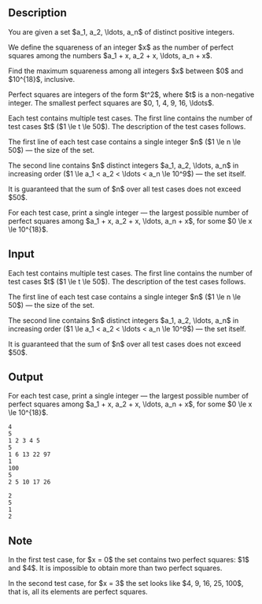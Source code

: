 ## Description

<div><p>You are given a set $a_1, a_2, \ldots, a_n$ of distinct positive integers.</p><p>We define the <span class="tex-font-style-it">squareness</span> of an integer $x$ as the number of perfect squares among the numbers $a_1 + x, a_2 + x, \ldots, a_n + x$.</p><p>Find the maximum squareness among all integers $x$ between $0$ and $10^{18}$, inclusive.</p><p>Perfect squares are integers of the form $t^2$, where $t$ is a non-negative integer. The smallest perfect squares are $0, 1, 4, 9, 16, \ldots$.</p></div><div class="input-specification"><p>Each test contains multiple test cases. The first line contains the number of test cases $t$ ($1 \le t \le 50$). The description of the test cases follows.</p><p>The first line of each test case contains a single integer $n$&nbsp;($1 \le n \le 50$)&nbsp;— the size of the set.</p><p>The second line contains $n$ distinct integers $a_1, a_2, \ldots, a_n$ in increasing order&nbsp;($1 \le a_1 &lt; a_2 &lt; \ldots &lt; a_n \le 10^9$)&nbsp;— the set itself.</p><p>It is guaranteed that the sum of $n$ over all test cases does not exceed $50$.</p></div><div class="output-specification"><p>For each test case, print a single integer&nbsp;— the largest possible number of perfect squares among $a_1 + x, a_2 + x, \ldots, a_n + x$, for some $0 \le x \le 10^{18}$.</p></div>

## Input

<p>Each test contains multiple test cases. The first line contains the number of test cases $t$ ($1 \le t \le 50$). The description of the test cases follows.</p><p>The first line of each test case contains a single integer $n$&nbsp;($1 \le n \le 50$)&nbsp;— the size of the set.</p><p>The second line contains $n$ distinct integers $a_1, a_2, \ldots, a_n$ in increasing order&nbsp;($1 \le a_1 &lt; a_2 &lt; \ldots &lt; a_n \le 10^9$)&nbsp;— the set itself.</p><p>It is guaranteed that the sum of $n$ over all test cases does not exceed $50$.</p>

## Output

<p>For each test case, print a single integer&nbsp;— the largest possible number of perfect squares among $a_1 + x, a_2 + x, \ldots, a_n + x$, for some $0 \le x \le 10^{18}$.</p>





```input1|2,3,6,7
4
5
1 2 3 4 5
5
1 6 13 22 97
1
100
5
2 5 10 17 26
```




```output1
2
5
1
2
```



## Note

<p>In the first test case, for $x = 0$ the set contains two perfect squares: $1$ and $4$. It is impossible to obtain more than two perfect squares.</p><p>In the second test case, for $x = 3$ the set looks like $4, 9, 16, 25, 100$, that is, all its elements are perfect squares.</p>
